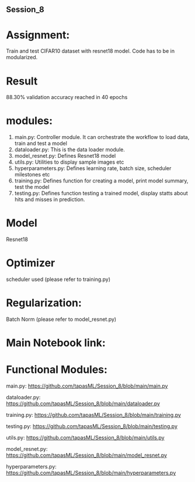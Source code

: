 ## Session_8


# Assignment:

Train and test CIFAR10 dataset with resnet18 model. Code has to be in modularized.

# Result

88.30% validation accuracy reached in 40 epochs




# modules:
1. main.py:             Controller module. It can orchestrate the workflow to load data, train and test a model
2. dataloader.py:       This is the data loader module. 
3. model_resnet.py:     Defines Resnet18 model
4. utils.py:            Utilities to display sample images etc
5. hyperparameters.py:  Defines learning rate, batch size, scheduler milestones etc
6. training.py:         Defines function for creating a model, print model summary, test the model
7. testing.py:          Defines function testing a trained model, display statts about hits and misses in prediction.

# Model
Resnet18 

# Optimizer
scheduler used (please refer to training.py)

# Regularization:
Batch Norm (please refer to model_resnet.py)

# Main Notebook link:


# Functional Modules:

main.py: 			https://github.com/tapasML/Session_8/blob/main/main.py

dataloader.py: 		https://github.com/tapasML/Session_8/blob/main/dataloader.py

training.py:		https://github.com/tapasML/Session_8/blob/main/training.py

testing.py:			https://github.com/tapasML/Session_8/blob/main/testing.py

utils.py:			https://github.com/tapasML/Session_8/blob/main/utils.py

model_resnet.py:	https://github.com/tapasML/Session_8/blob/main/model_resnet.py

hyperparameters.py:	https://github.com/tapasML/Session_8/blob/main/hyperparameters.py



